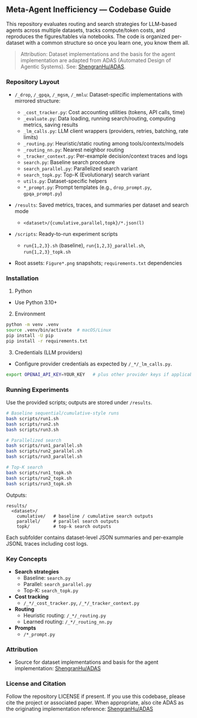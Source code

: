 ## Meta-Agent Inefficiency — Codebase Guide

This repository evaluates routing and search strategies for LLM-based agents across multiple datasets, tracks compute/token costs, and reproduces the figures/tables via notebooks. The code is organized per-dataset with a common structure so once you learn one, you know them all.

> Attribution: Dataset implementations and the basis for the agent implementation are adapted from ADAS (Automated Design of Agentic Systems). See: [ShengranHu/ADAS](https://github.com/ShengranHu/ADAS).

### Repository Layout

- `/_drop`, `/_gpqa`, `/_mgsm`, `/_mmlu`: Dataset-specific implementations with mirrored structure:
  - `_cost_tracker.py`: Cost accounting utilities (tokens, API calls, time)
  - `_evaluate.py`: Data loading, running search/routing, computing metrics, saving results
  - `_lm_calls.py`: LLM client wrappers (providers, retries, batching, rate limits)
  - `_routing.py`: Heuristic/static routing among tools/contexts/models
  - `_routing_nn.py`: Nearest neighbor routing
  - `_tracker_context.py`: Per-example decision/context traces and logs
  - `search.py`: Baseline search procedure
  - `search_parallel.py`: Parallelized search variant
  - `search_topk.py`: Top-K (Evolutionary) search variant
  - `utils.py`: Dataset-specific helpers
  - `*_prompt.py`: Prompt templates (e.g., `drop_prompt.py`, `gpqa_prompt.py`)

- `/results`: Saved metrics, traces, and summaries per dataset and search mode
  - `<dataset>/{cumulative,parallel,topk}/*.json(l)`

- `/scripts`: Ready-to-run experiment scripts
  - `run{1,2,3}.sh` (baseline), `run{1,2,3}_parallel.sh`, `run{1,2,3}_topk.sh`

- Root assets: `Figure*.png` snapshots; `requirements.txt` dependencies

### Installation

1) Python
- Use Python 3.10+

2) Environment
```bash
python -m venv .venv
source .venv/bin/activate  # macOS/Linux
pip install -U pip
pip install -r requirements.txt
```

3) Credentials (LLM providers)
- Configure provider credentials as expected by `/_*/_lm_calls.py`.
```bash
export OPENAI_API_KEY=YOUR_KEY   # plus other provider keys if applicable
```

### Running Experiments

Use the provided scripts; outputs are stored under `/results`.
```bash
# Baseline sequential/cumulative-style runs
bash scripts/run1.sh
bash scripts/run2.sh
bash scripts/run3.sh

# Parallelized search
bash scripts/run1_parallel.sh
bash scripts/run2_parallel.sh
bash scripts/run3_parallel.sh

# Top-K search
bash scripts/run1_topk.sh
bash scripts/run2_topk.sh
bash scripts/run3_topk.sh
```

Outputs:
```
results/
  <dataset>/
    cumulative/   # baseline / cumulative search outputs
    parallel/     # parallel search outputs
    topk/         # top-k search outputs
```
Each subfolder contains dataset-level JSON summaries and per-example JSONL traces including cost logs.

### Key Concepts

- **Search strategies**
  - Baseline: `search.py`
  - Parallel: `search_parallel.py`
  - Top-K: `search_topk.py`
- **Cost tracking**
  - `/_*/_cost_tracker.py`, `/_*/_tracker_context.py`
- **Routing**
  - Heuristic routing: `/_*/_routing.py`
  - Learned routing: `/_*/_routing_nn.py`
- **Prompts**
  - `/*_prompt.py`

### Attribution

- Source for dataset implementations and basis for the agent implementation: [ShengranHu/ADAS](https://github.com/ShengranHu/ADAS)

### License and Citation

Follow the repository LICENSE if present. If you use this codebase, please cite the project or associated paper. When appropriate, also cite ADAS as the originating implementation reference: [ShengranHu/ADAS](https://github.com/ShengranHu/ADAS)